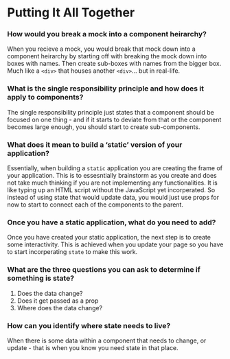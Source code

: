# Putting It All Together # 

### How would you break a mock into a component heirarchy? ### 

When you recieve a mock, you would break that mock down into a component heirarchy by starting off with breaking the mock down into boxes with names. Then create sub-boxes with names from the bigger box. Much like a `<div>` that houses another `<div>`... but in real-life. 

### What is the single responsibility principle and how does it apply to components? ###

The single responsibility principle just states that a component should be focused on one thing - and if it starts to deviate from that or the component becomes large enough, you should start to create sub-components. 

### What does it mean to build a ‘static’ version of your application? ### 

Essentially, when building a `static` application you are creating the frame of your application. This is to essesntially brainstorm as you create and does not take much thinking if you are not implementing any functionalities. It is like typing up an HTML script without the JavaScript yet incorperated. So instead of using state that would update data, you would just use props for now to start to connect each of the components to the parent. 

### Once you have a static application, what do you need to add? ### 

Once you have created your static application, the next step is to create some interactivity. This is achieved when you update your page so you have to start incorperating `state` to make this work. 

### What are the three questions you can ask to determine if something is state? ### 

1. Does the data change? 
2. Does it get passed as a prop
3. Where does the data change?

### How can you identify where state needs to live? ### 

When there is some data within a component that needs to change, or update - that is when you know you need state in that place. 
